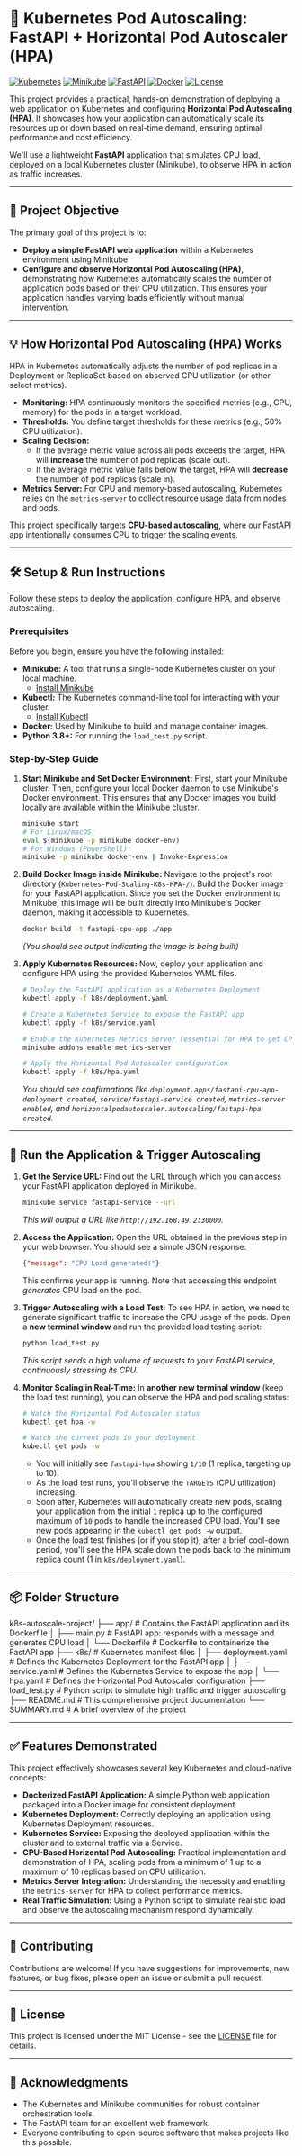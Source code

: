 # 🚀 Kubernetes Pod Autoscaling: FastAPI + Horizontal Pod Autoscaler (HPA)

[![Kubernetes](https://img.shields.io/badge/Kubernetes-1.20%2B-326CE5.svg?logo=kubernetes&logoColor=white)](https://kubernetes.io/)
[![Minikube](https://img.shields.io/badge/Minikube-1.25%2B-blue.svg?logo=kubernetes&logoColor=white)](https://minikube.sigs.k8s.io/docs/)
[![FastAPI](https://img.shields.io/badge/FastAPI-0.111.0%2B-009688.svg?logo=fastapi&logoColor=white)](https://fastapi.tiangolo.com/)
[![Docker](https://img.shields.io/badge/Docker-20.10%2B-0db7ed.svg?logo=docker&logoColor=white)](https://www.docker.com/)
[![License](https://img.shields.io/badge/License-MIT-green.svg)](LICENSE)

This project provides a practical, hands-on demonstration of deploying a web application on Kubernetes and configuring **Horizontal Pod Autoscaling (HPA)**. It showcases how your application can automatically scale its resources up or down based on real-time demand, ensuring optimal performance and cost efficiency.

We'll use a lightweight **FastAPI** application that simulates CPU load, deployed on a local Kubernetes cluster (Minikube), to observe HPA in action as traffic increases.

---

## 🎯 Project Objective

The primary goal of this project is to:

* **Deploy a simple FastAPI web application** within a Kubernetes environment using Minikube.
* **Configure and observe Horizontal Pod Autoscaling (HPA)**, demonstrating how Kubernetes automatically scales the number of application pods based on their CPU utilization. This ensures your application handles varying loads efficiently without manual intervention.

---

## 💡 How Horizontal Pod Autoscaling (HPA) Works

HPA in Kubernetes automatically adjusts the number of pod replicas in a Deployment or ReplicaSet based on observed CPU utilization (or other select metrics).

* **Monitoring:** HPA continuously monitors the specified metrics (e.g., CPU, memory) for the pods in a target workload.
* **Thresholds:** You define target thresholds for these metrics (e.g., 50% CPU utilization).
* **Scaling Decision:**
    * If the average metric value across all pods exceeds the target, HPA will **increase** the number of pod replicas (scale out).
    * If the average metric value falls below the target, HPA will **decrease** the number of pod replicas (scale in).
* **Metrics Server:** For CPU and memory-based autoscaling, Kubernetes relies on the `metrics-server` to collect resource usage data from nodes and pods.

This project specifically targets **CPU-based autoscaling**, where our FastAPI app intentionally consumes CPU to trigger the scaling events.

---

## 🛠 Setup & Run Instructions

Follow these steps to deploy the application, configure HPA, and observe autoscaling.

### Prerequisites

Before you begin, ensure you have the following installed:

* **Minikube:** A tool that runs a single-node Kubernetes cluster on your local machine.
    * [Install Minikube](https://minikube.sigs.k8s.io/docs/start/)
* **Kubectl:** The Kubernetes command-line tool for interacting with your cluster.
    * [Install Kubectl](https://kubernetes.io/docs/tasks/tools/install-kubectl/)
* **Docker:** Used by Minikube to build and manage container images.
* **Python 3.8+:** For running the `load_test.py` script.

### Step-by-Step Guide

1.  **Start Minikube and Set Docker Environment:**
    First, start your Minikube cluster. Then, configure your local Docker daemon to use Minikube's Docker environment. This ensures that any Docker images you build locally are available within the Minikube cluster.

    ```bash
    minikube start
    # For Linux/macOS:
    eval $(minikube -p minikube docker-env)
    # For Windows (PowerShell):
    minikube -p minikube docker-env | Invoke-Expression
    ```

2.  **Build Docker Image inside Minikube:**
    Navigate to the project's root directory (`Kubernetes-Pod-Scaling-K8s-HPA-/`). Build the Docker image for your FastAPI application. Since you set the Docker environment to Minikube, this image will be built directly into Minikube's Docker daemon, making it accessible to Kubernetes.

    ```bash
    docker build -t fastapi-cpu-app ./app
    ```
    *(You should see output indicating the image is being built)*

3.  **Apply Kubernetes Resources:**
    Now, deploy your application and configure HPA using the provided Kubernetes YAML files.

    ```bash
    # Deploy the FastAPI application as a Kubernetes Deployment
    kubectl apply -f k8s/deployment.yaml

    # Create a Kubernetes Service to expose the FastAPI app
    kubectl apply -f k8s/service.yaml

    # Enable the Kubernetes Metrics Server (essential for HPA to get CPU/memory metrics)
    minikube addons enable metrics-server

    # Apply the Horizontal Pod Autoscaler configuration
    kubectl apply -f k8s/hpa.yaml
    ```
    *You should see confirmations like `deployment.apps/fastapi-cpu-app-deployment created`, `service/fastapi-service created`, `metrics-server enabled`, and `horizontalpodautoscaler.autoscaling/fastapi-hpa created`.*

---

## 🚀 Run the Application & Trigger Autoscaling

1.  **Get the Service URL:**
    Find out the URL through which you can access your FastAPI application deployed in Minikube.
    ```bash
    minikube service fastapi-service --url
    ```
    *This will output a URL like `http://192.168.49.2:30000`.*

2.  **Access the Application:**
    Open the URL obtained in the previous step in your web browser. You should see a simple JSON response:
    ```json
    {"message": "CPU Load generated!"}
    ```
    This confirms your app is running. Note that accessing this endpoint *generates* CPU load on the pod.

3.  **Trigger Autoscaling with a Load Test:**
    To see HPA in action, we need to generate significant traffic to increase the CPU usage of the pods.
    Open a **new terminal window** and run the provided load testing script:

    ```bash
    python load_test.py
    ```
    *This script sends a high volume of requests to your FastAPI service, continuously stressing its CPU.*

4.  **Monitor Scaling in Real-Time:**
    In **another new terminal window** (keep the load test running), you can observe the HPA and pod scaling status:

    ```bash
    # Watch the Horizontal Pod Autoscaler status
    kubectl get hpa -w

    # Watch the current pods in your deployment
    kubectl get pods -w
    ```
    * You will initially see `fastapi-hpa` showing `1/10` (1 replica, targeting up to 10).
    * As the load test runs, you'll observe the `TARGETS` (CPU utilization) increasing.
    * Soon after, Kubernetes will automatically create new pods, scaling your application from the initial `1` replica up to the configured maximum of `10` pods to handle the increased CPU load. You'll see new pods appearing in the `kubectl get pods -w` output.
    * Once the load test finishes (or if you stop it), after a brief cool-down period, you'll see the HPA scale down the pods back to the minimum replica count (1 in `k8s/deployment.yaml`).

---

## 📦 Folder Structure

k8s-autoscale-project/
├── app/                        # Contains the FastAPI application and its Dockerfile
│   ├── main.py                 # FastAPI app: responds with a message and generates CPU load
│   └── Dockerfile              # Dockerfile to containerize the FastAPI app
├── k8s/                        # Kubernetes manifest files
│   ├── deployment.yaml         # Defines the Kubernetes Deployment for the FastAPI app
│   ├── service.yaml            # Defines the Kubernetes Service to expose the app
│   └── hpa.yaml                # Defines the Horizontal Pod Autoscaler configuration
├── load_test.py                # Python script to simulate high traffic and trigger autoscaling
├── README.md                   # This comprehensive project documentation
└── SUMMARY.md                  # A brief overview of the project

---

## ✅ Features Demonstrated

This project effectively showcases several key Kubernetes and cloud-native concepts:

* **Dockerized FastAPI Application:** A simple Python web application packaged into a Docker image for consistent deployment.
* **Kubernetes Deployment:** Correctly deploying an application using Kubernetes Deployment resources.
* **Kubernetes Service:** Exposing the deployed application within the cluster and to external traffic via a Service.
* **CPU-Based Horizontal Pod Autoscaling:** Practical implementation and demonstration of HPA, scaling pods from a minimum of 1 up to a maximum of 10 replicas based on CPU utilization.
* **Metrics Server Integration:** Understanding the necessity and enabling the `metrics-server` for HPA to collect performance metrics.
* **Real Traffic Simulation:** Using a Python script to simulate realistic load and observe the autoscaling mechanism respond dynamically.

---

## 🤝 Contributing

Contributions are welcome! If you have suggestions for improvements, new features, or bug fixes, please open an issue or submit a pull request.

---

## 📄 License

This project is licensed under the MIT License - see the [LICENSE](LICENSE) file for details.

---

## 🙏 Acknowledgments

* The Kubernetes and Minikube communities for robust container orchestration tools.
* The FastAPI team for an excellent web framework.
* Everyone contributing to open-source software that makes projects like this possible.
